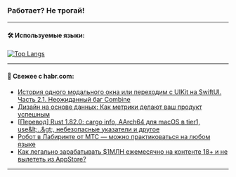 ### Работает? Не трогай!

---
<!--
#### 🛠️ Technical stack:

![Java](https://img.shields.io/badge/Java-informational?logo=Oracle&style=flat&logoColor=white&color=FF4500)
![Kotlin](https://img.shields.io/badge/Kotlin-informational?logo=Kotlin&style=flat&logoColor=white&color=774D97)
![TS](https://img.shields.io/badge/TypeScript-informational?logo=typeScript&style=flat&logoColor=black&color=017acc)
![Python](https://img.shields.io/badge/Python-informational?logo=Python&style=flat&logoColor=black&color=ffdd54) <br>
![Spring](https://img.shields.io/badge/Spring-informational?logo=Spring&style=flat&logoColor=white&color=6DB33F) 
![SpringBoot](https://img.shields.io/badge/SpringBoot-informational?logo=SpringBoot&style=flat&logoColor=white&color=6DB33F)
![Nest](https://img.shields.io/badge/NestJS-informational?logo=NestJS&style=flat&logoColor=white&color=E0234E) 
![NodeJS](https://img.shields.io/badge/NodeJS-informational?logo=node.js&style=flat&logoColor=white&color=70A760)<br>
![PostgreSQL](https://img.shields.io/badge/PostgreSQL-informational?logo=PostgreSQL&style=flat&logoColor=white&color=DAA520)
![MongoDB](https://img.shields.io/badge/MongoDB-informational?logo=MongoDB&style=flat&logoColor=white&color=870000)
![Apache](https://img.shields.io/badge/Apache-informational?logo=apache&style=flat&logoColor=white&color=f74e28)

___ 
-->

#### 🛠️ Используемые языки:

[![Top Langs](https://github-readme-stats-u2qms2cxw-advtsettinggmailcoms-projects.vercel.app/api/top-langs/?username=zloylis&langs_count=10&hide_title=true&title_color=e6edf3&size_weight=0.5&count_weight=0.5&layout=compact&hide_progress=true&hide_border=true&theme=dracula)](https://github.com/zloylis)

<!---


####  :octocat:&nbsp;&nbsp; Статистика:

![GitHub stats](https://github-readme-stats-u2qms2cxw-advtsettinggmailcoms-projects.vercel.app/api?username=zloylis&show_icons=true&hide_border=true&theme=dracula&title_color=e6edf3&include_all_commits=true&count_private=true&hide_rank=false&hide_title=true&rank_icon=github)
-->
---

#### 💬 Свежее с habr.com:

<!-- BLOG-POST-LIST:START -->
- [История одного модального окна или переходим с UIKit на SwiftUI. Часть 2.1. Неожиданный баг Combine](https://habr.com/ru/articles/851786/?utm_source=habrahabr&utm_medium=rss&utm_campaign=851786)
- [Дизайн на основе данных: Как метрики делают ваш продукт успешным](https://habr.com/ru/articles/851804/?utm_source=habrahabr&utm_medium=rss&utm_campaign=851804)
- [[Перевод] Rust 1.82.0: cargo info, AArch64 для macOS в tier1, use&amp;lt;..&amp;gt;, небезопасные указатели и другое](https://habr.com/ru/articles/851800/?utm_source=habrahabr&utm_medium=rss&utm_campaign=851800)
- [Робот в Лабиринте от МТС — можно практиковаться на любом языке](https://habr.com/ru/articles/851790/?utm_source=habrahabr&utm_medium=rss&utm_campaign=851790)
- [Как легально зарабатывать $1МЛН ежемесячно на контенте 18+ и не вылететь из AppStore?](https://habr.com/ru/articles/851774/?utm_source=habrahabr&utm_medium=rss&utm_campaign=851774)
<!-- BLOG-POST-LIST:END -->

---
